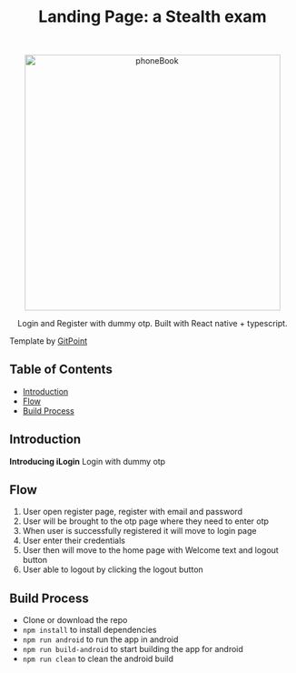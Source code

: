 <h1 align="center"> Landing Page: a Stealth exam </h1> <br>
<p align="center">
    <img alt="phoneBook" title="GitPoint" src="https://w7.pngwing.com/pngs/339/876/png-transparent-login-computer-icons-password-login-black-symbol-subscription-business-model-thumbnail.png" width="450">
</p>

<p align="center">
 Login and Register with dummy otp. Built with React native + typescript.
</p>
<p>Template by 
  <a href="https://github.com/gitpoint">
    GitPoint
  </a>
</p>

<!-- START doctoc generated TOC please keep comment here to allow auto update -->
<!-- DON'T EDIT THIS SECTION, INSTEAD RE-RUN doctoc TO UPDATE -->

## Table of Contents

- [Introduction](#introduction)
- [Flow](#flow)
- [Build Process](#build-process)

<!-- END doctoc generated TOC please keep comment here to allow auto update -->

## Introduction

**Introducing iLogin**
Login with dummy otp

## Flow

1. User open register page, register with email and password
2. User will be brought to the otp page where they need to enter otp
3. When user is successfully registered it will move to login page
4. User enter their credentials
5. User then will move to the home page with Welcome text and logout button
6. User able to logout by clicking the logout button

## Build Process

- Clone or download the repo
- `npm install` to install dependencies
- `npm run android` to run the app in android
- `npm run build-android` to start building the app for android
- `npm run clean` to clean the android build
